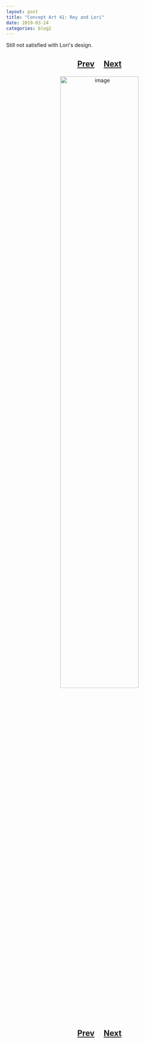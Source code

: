 ```yaml
---
layout: post
title: "Concept Art 41: Rey and Lori"
date: 2019-03-24
categories: blog2
---
```


Still not satisfied with Lori's design.

<h2>
  <p style="text-align:center;">
    <a href="/wingsofthechorus/archive/2019/03/24/conceptart40">Prev</a>
    &nbsp;&nbsp;&nbsp;
    <a href="/wingsofthechorus/archive/">Next</a>
  </p>
</h2>

<p style="text-align:center;">
  <img src="/wingsofthechorus/images/conceptart/ca41.png" width="65%" alt="image"/>
</p>

<h2>
  <p style="text-align:center;">
    <a href="/wingsofthechorus/archive/2019/03/24/conceptart40">Prev</a>
    &nbsp;&nbsp;&nbsp;
    <a href="/wingsofthechorus/archive/">Next</a>
  </p>
</h2>
